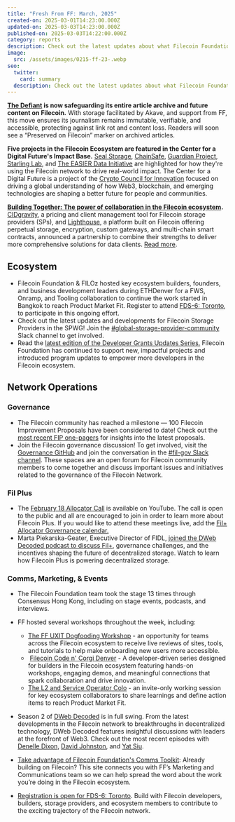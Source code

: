 ```yaml
---
title: "Fresh From FF: March, 2025"
created-on: 2025-03-01T14:23:00.000Z
updated-on: 2025-03-03T14:23:00.000Z
published-on: 2025-03-03T14:22:00.000Z
category: reports
description: Check out the latest updates about what Filecoin Foundation has been up to.
image:
  src: /assets/images/0215-ff-23-.webp
seo:
  twitter:
    card: summary
  description: Check out the latest updates about what Filecoin Foundation has been up to.
---
```

**[The Defiant](https://thedefiant.io/news/defi/the-defiant-to-preserve-article-archives-on-filecoin) is now safeguarding its entire article archive and future content on Filecoin.** With storage facilitated by Akave, and support from FF, this move ensures its journalism remains immutable, verifiable, and accessible, protecting against link rot and content loss. Readers will soon see a “Preserved on Filecoin” marker on archived articles. 

**Five projects in the Filecoin Ecosystem are featured in the Center for a Digital Future's Impact Base.** [Seal Storage](https://www.centerforadigitalfuture.org/blog/60kqfdgb4f8kljqy1j4ujvaqr1bx5y-364pg-bskhw-58gfs-c9t7w-cz4j6?utm_source=upload.fil.org&utm_medium=newsletter&utm_campaign=your-guide-to-filecoin-community-events-at-ethdenver&_bhlid=9dee41524f6c66b5d412d8649eb4899ffcc51905), [ChainSafe](https://www.centerforadigitalfuture.org/blog/60kqfdgb4f8kljqy1j4ujvaqr1bx5y-364pg-bskhw-hhekb?utm_source=upload.fil.org&utm_medium=newsletter&utm_campaign=your-guide-to-filecoin-community-events-at-ethdenver&_bhlid=0f11fec0a782f492a0656f77e0bf41bf3a565de4), [Guardian Project](https://www.centerforadigitalfuture.org/blog/60kqfdgb4f8kljqy1j4ujvaqr1bx5y-364pg-bskhw-58gfs-c9t7w-cz4j6?utm_source=upload.fil.org&utm_medium=newsletter&utm_campaign=your-guide-to-filecoin-community-events-at-ethdenver&_bhlid=e9307dbcd8c3829c2ef14114dc5c64953a5be9d4), [Starling Lab](https://www.centerforadigitalfuture.org/blog/60kqfdgb4f8kljqy1j4ujvaqr1bx5y-364pg-bskhw-58gfs-c9t7w-k6xnh?utm_source=upload.fil.org&utm_medium=newsletter&utm_campaign=your-guide-to-filecoin-community-events-at-ethdenver&_bhlid=94998cb332444bc8766b21e910ca516f9801cab4), and [The EASIER Data Initiative](https://www.centerforadigitalfuture.org/blog/60kqfdgb4f8kljqy1j4ujvaqr1bx5y-364pg-bskhw-pn9rt?utm_source=upload.fil.org&utm_medium=newsletter&utm_campaign=your-guide-to-filecoin-community-events-at-ethdenver&_bhlid=cb7c7c3bf0a4085054bbd82c8d43bef957d66aea) are highlighted for how they're using the Filecoin network to drive real-world impact. The Center for a Digital Future is a project of the [Crypto Council for Innovation](https://cryptoforinnovation.org/tag/impact-base/?utm_source=upload.fil.org&utm_medium=newsletter&utm_campaign=your-guide-to-filecoin-community-events-at-ethdenver&_bhlid=18eb238dcdfe7f510d346dd191e4de79a1d70513) focused on driving a global understanding of how Web3, blockchain, and emerging technologies are shaping a better future for people and communities.

**[Building Together: The power of collaboration in the Filecoin ecosystem](https://fil.org/blog/building-together-the-power-of-collaboration-in-the-filecoin-ecosystem).** [CIDgravity](https://fil.org/ecosystem-explorer/cidgravity), a pricing and client management tool for Filecoin storage providers (SPs), and [Lighthouse](https://fil.org/ecosystem-explorer/lighthouse), a platform built on Filecoin offering perpetual storage, encryption, custom gateways, and multi-chain smart contracts, announced a partnership to combine their strengths to deliver more comprehensive solutions for data clients. [Read more](https://fil.org/blog/building-together-the-power-of-collaboration-in-the-filecoin-ecosystem). 

## Ecosystem 

* Filecoin Foundation & FILOz hosted key ecosystem builders, founders, and business development leaders during ETHDenver for a FWS, Onramp, and Tooling collaboration to continue the work started in Bangkok to reach Product Market Fit. Register to attend [FDS-6: Toronto](https://www.fildev.io/FDS-6), to participate in this ongoing effort. 
* Check out the latest updates and developments for Filecoin Storage Providers in the SPWG! Join the [\#global-storage-provider-community](https://filecoinproject.slack.com/archives/C02GQUMFQVA) Slack channel to get involved. 
* Read the [latest edition of the Developer Grants Updates Series.](https://fil.org/blog/developer-grants-updates-february-2025) Filecoin Foundation has continued to support new, impactful projects and introduced program updates to empower more developers in the Filecoin ecosystem. 

## Network Operations

### Governance

* The Filecoin community has reached a milestone — 100 Filecoin Improvement Proposals have been considered to date! Check out the [most recent FIP one-pagers](https://x.com/fil_gov/status/1889728327188947338) for insights into the latest proposals. 
* Join the Filecoin governance discussion! To get involved, visit the [Governance GitHub](https://github.com/filecoin-project/FIPs) and join the conversation in the [\#fil-gov Slack channel](https://filecoinproject.slack.com/archives/C0535S9TUUF). These spaces are an open forum for Filecoin community members to come together and discuss important issues and initiatives related to the governance of the Filecoin Network.

### Fil Plus

* The [February 18 Allocator Call](https://youtu.be/v0ufptQqoxQ?feature=shared) is available on YouTube. The call is open to the public and all are encouraged to join in order to learn more about Filecoin Plus. If you would like to attend these meetings live, add the [Fil+ Allocator Governance calendar.](https://calendar.google.com/calendar/embed?src=c_k1gkfoom17g0j8c6bam6uf43j0%40group.calendar.google.com&ctz=America%2FLos_Angeles)
* Marta Piekarska-Geater, Executive Director of FIDL, [joined the DWeb Decoded podcast to discuss Fil+](https://youtu.be/TKaRTgmz5Yg?feature=shared), governance challenges, and the incentives shaping the future of decentralized storage. Watch to learn how Filecoin Plus is powering decentralized storage.[](https://calendar.google.com/calendar/embed?src=c_k1gkfoom17g0j8c6bam6uf43j0%40group.calendar.google.com&ctz=America%2FLos_Angeles)

### Comms, Marketing, & Events

* The Filecoin Foundation team took the stage 13 times through Consensus Hong Kong, including on stage events, podcasts, and interviews. 
* FF hosted several workshops throughout the week, including: 

  * [The FF UXIT Dogfooding Workshop](https://lu.ma/k4oqlci8) - an opportunity for teams across the Filecoin ecosystem to receive live reviews of sites, tools, and tutorials to help make onboarding new users more accessible. 
  *  [Filecoin Code n' Corgi Denver](https://lu.ma/gd767xu5?utm_campaign=your-guide-to-filecoin-community-events-at-ethdenver&utm_medium=referral&utm_source=upload.fil.org) - A developer-driven series designed for builders in the Filecoin ecosystem featuring hands-on workshops, engaging demos, and meaningful connections that spark collaboration and drive innovation.
  * [The L2 and Service Operator Colo](https://fil.org/events/filecoin-ethdenver-2025) - an invite-only working session for key ecosystem collaborators to share learnings and define action items to reach Product Market Fit.
* Season 2 of [DWeb Decoded](https://youtube.com/playlist?list=PLp3zrT1ewY0micCUXk2G1B1-ukbpuclJy&feature=shared&utm_source=upload.fil.org&utm_medium=newsletter&utm_campaign=your-guide-to-filecoin-community-events-at-ethdenver&_bhlid=247e1979f6140e8fe6638e8754099adb2e97aa57) is in full swing. From the latest developments in the Filecoin network to breakthroughs in decentralized technology, DWeb Decoded features insightful discussions with leaders at the forefront of Web3. Check out the most recent episodes with [Denelle Dixon](https://youtu.be/IPmxdwkmlhI?feature=shared&utm_source=upload.fil.org&utm_medium=newsletter&utm_campaign=your-guide-to-filecoin-community-events-at-ethdenver&_bhlid=d08c595af6c3d155558d8b136fb97e360acfe413), [David Johnston](https://youtu.be/y_dWSXTW4xc?feature=shared&utm_source=upload.fil.org&utm_medium=newsletter&utm_campaign=your-guide-to-filecoin-community-events-at-ethdenver&_bhlid=8dad6e2144b9a6b7d8bb6ecc0312c697b6eeb2d0), and [Yat Siu](https://youtu.be/Up2HIKC6jDY?feature=shared&utm_source=upload.fil.org&utm_medium=newsletter&utm_campaign=your-guide-to-filecoin-community-events-at-ethdenver&_bhlid=4b16315a73e3b4841f01333d08c1b3604c3112ba). 
* [Take advantage of Filecoin Foundation's Comms Toolkit](https://hub.fil.org/comms): Already building on Filecoin? This site connects you with FF’s Marketing and Communications team so we can help spread the word about the work you’re doing in the Filecoin ecosystem.
* [Registration is open for FDS-6: Toronto](https://www.fildev.io/FDS-6). Build with Filecoin developers, builders, storage providers, and ecosystem members to contribute to the exciting trajectory of the Filecoin network.
